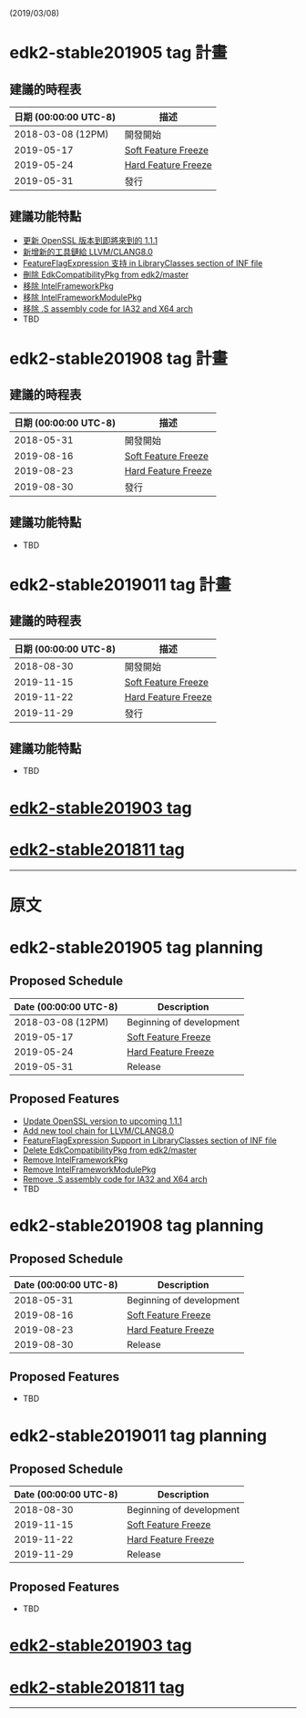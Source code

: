 (2019/03/08)

# edk2-stable201905 tag 計畫

## 建議的時程表

| 日期 (00:00:00 UTC-8)| 描述                              |
| ---------------------| ---------------------------------------- |
| 2018-03-08 (12PM)    | 開發開始                 |
| 2019-05-17           | [Soft Feature Freeze](SoftFeatureFreeze) |
| 2019-05-24           | [Hard Feature Freeze](HardFeatureFreeze) |
| 2019-05-31           | 發行     

## 建議功能特點
* [更新 OpenSSL 版本到即將來到的 1.1.1](https://bugzilla.tianocore.org/show_bug.cgi?id=1089)
* [新增新的工具鏈給 LLVM/CLANG8.0](https://bugzilla.tianocore.org/show_bug.cgi?id=1603)
* [FeatureFlagExpression 支持 in LibraryClasses section of INF file](https://bugzilla.tianocore.org/show_bug.cgi?id=1446)
* [刪除 EdkCompatibilityPkg from edk2/master](https://bugzilla.tianocore.org/show_bug.cgi?id=1103)
* [移除 IntelFrameworkPkg](https://bugzilla.tianocore.org/show_bug.cgi?id=1604)
* [移除 IntelFrameworkModulePkg](https://bugzilla.tianocore.org/show_bug.cgi?id=1605)
* [移除 .S assembly code for IA32 and X64 arch](https://bugzilla.tianocore.org/show_bug.cgi?id=1594)
* TBD

# edk2-stable201908 tag 計畫

## 建議的時程表

| 日期 (00:00:00 UTC-8)| 描述                              |
| ---------------------| ---------------------------------------- |
| 2018-05-31           | 開發開始                 |
| 2019-08-16           | [Soft Feature Freeze](SoftFeatureFreeze) |
| 2019-08-23           | [Hard Feature Freeze](HardFeatureFreeze) |
| 2019-08-30           | 發行  

## 建議功能特點
* TBD

# edk2-stable2019011 tag 計畫

## 建議的時程表

| 日期 (00:00:00 UTC-8)| 描述                              |
| ---------------------| ---------------------------------------- |
| 2018-08-30           | 開發開始                 |
| 2019-11-15           | [Soft Feature Freeze](SoftFeatureFreeze) |
| 2019-11-22           | [Hard Feature Freeze](HardFeatureFreeze) |
| 2019-11-29           | 發行                                  |

## 建議功能特點
* TBD

# [edk2-stable201903 tag](https://github.com/tianocore/edk2/releases/tag/edk2-stable201903)
# [edk2-stable201811 tag](https://github.com/tianocore/edk2/releases/tag/edk2-stable201811)

---

# 原文

# edk2-stable201905 tag planning

## Proposed Schedule

| Date (00:00:00 UTC-8)| Description                              |
| ---------------------| ---------------------------------------- |
| 2018-03-08 (12PM)    | Beginning of development                 |
| 2019-05-17           | [Soft Feature Freeze](SoftFeatureFreeze) |
| 2019-05-24           | [Hard Feature Freeze](HardFeatureFreeze) |
| 2019-05-31           | Release                                  |

## Proposed Features
* [Update OpenSSL version to upcoming 1.1.1](https://bugzilla.tianocore.org/show_bug.cgi?id=1089)
* [Add new tool chain for LLVM/CLANG8.0](https://bugzilla.tianocore.org/show_bug.cgi?id=1603)
* [FeatureFlagExpression Support in LibraryClasses section of INF file](https://bugzilla.tianocore.org/show_bug.cgi?id=1446)
* [Delete EdkCompatibilityPkg from edk2/master](https://bugzilla.tianocore.org/show_bug.cgi?id=1103)
* [Remove IntelFrameworkPkg](https://bugzilla.tianocore.org/show_bug.cgi?id=1604)
* [Remove IntelFrameworkModulePkg](https://bugzilla.tianocore.org/show_bug.cgi?id=1605)
* [Remove .S assembly code for IA32 and X64 arch](https://bugzilla.tianocore.org/show_bug.cgi?id=1594)
* TBD

# edk2-stable201908 tag planning

## Proposed Schedule

| Date (00:00:00 UTC-8)| Description                              |
| ---------------------| ---------------------------------------- |
| 2018-05-31           | Beginning of development                 |
| 2019-08-16           | [Soft Feature Freeze](SoftFeatureFreeze) |
| 2019-08-23           | [Hard Feature Freeze](HardFeatureFreeze) |
| 2019-08-30           | Release                                  |

## Proposed Features
* TBD

# edk2-stable2019011 tag planning

## Proposed Schedule

| Date (00:00:00 UTC-8)| Description                              |
| ---------------------| ---------------------------------------- |
| 2018-08-30           | Beginning of development                 |
| 2019-11-15           | [Soft Feature Freeze](SoftFeatureFreeze) |
| 2019-11-22           | [Hard Feature Freeze](HardFeatureFreeze) |
| 2019-11-29           | Release                                  |

## Proposed Features
* TBD

# [edk2-stable201903 tag](https://github.com/tianocore/edk2/releases/tag/edk2-stable201903)
# [edk2-stable201811 tag](https://github.com/tianocore/edk2/releases/tag/edk2-stable201811)

---
